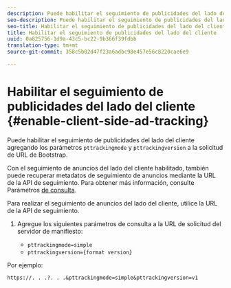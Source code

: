 ```yaml
---
description: Puede habilitar el seguimiento de publicidades del lado del cliente agregando los parámetros pttrackingmode y pttrackingversion a la solicitud de URL de Bootstrap.
seo-description: Puede habilitar el seguimiento de publicidades del lado del cliente agregando los parámetros pttrackingmode y pttrackingversion a la solicitud de URL de Bootstrap.
seo-title: Habilitar el seguimiento de publicidades del lado del cliente
title: Habilitar el seguimiento de publicidades del lado del cliente
uuid: 0a825756-1d9a-43c5-bc22-9b366f39fdbb
translation-type: tm+mt
source-git-commit: 358c5b02d47f23a6adbc98e457e56c8220cae6e9

---
```



# Habilitar el seguimiento de publicidades del lado del cliente {#enable-client-side-ad-tracking}

Puede habilitar el seguimiento de publicidades del lado del cliente agregando los parámetros `pttrackingmode` y `pttrackingversion` a la solicitud de URL de Bootstrap.

Con el seguimiento de anuncios del lado del cliente habilitado, también puede recuperar metadatos de seguimiento de anuncios mediante la URL de la API de seguimiento. Para obtener más información, consulte Parámetros [de consulta](../../msapi-topics/ms-at-effectiveness/notvsdk-csat-ms-interface.md).

Para realizar el seguimiento de anuncios del lado del cliente, utilice la URL de la API de seguimiento.

1. Agregue los siguientes parámetros de consulta a la URL de solicitud del servidor de manifiesto:

   * `pttrackingmode=simple`
   * `pttrackingversion={format version}`

Por ejemplo:

```
https://. . .?. . .&pttrackingmode=simple&pttrackingversion=v1
```
